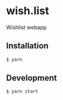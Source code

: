 # wish.list
Wishlist webapp

## Installation
```bash
$ yarn
```

## Development
```bash
$ yarn start
```